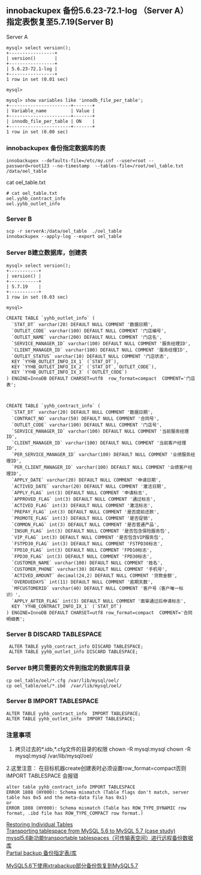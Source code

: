 ## innobackupex  备份5.6.23-72.1-log （Server A）指定表恢复至5.7.19(Server B)

Server A

```
mysql> select version();
+-----------------+
| version()       |
+-----------------+
| 5.6.23-72.1-log |
+-----------------+
1 row in set (0.01 sec)

mysql> 

mysql> show variables like 'innodb_file_per_table'; 
+-----------------------+-------+
| Variable_name         | Value |
+-----------------------+-------+
| innodb_file_per_table | ON    |
+-----------------------+-------+
1 row in set (0.00 sec)
```
### innobackupex 备份指定数据库的表

```
innobackupex --defaults-file=/etc/my.cnf --user=root --password=root123 --no-timestamp  --tables-file=/root/oel_table.txt   /data/oel_table
```
cat oel_table.txt 

```
# cat oel_table.txt 
oel.yyhb_contract_info
oel.yyhb_outlet_info
```

### Server B

```
scp -r serverA:/data/oel_table  ./oel_table
innobackupex --apply-log --export oel_table
```

### Server B建立数据库，创建表

```
mysql> select version();
+-----------+
| version() |
+-----------+
| 5.7.19    |
+-----------+
1 row in set (0.03 sec)

mysql> 

CREATE TABLE `yyhb_outlet_info` (
  `STAT_DT` varchar(20) DEFAULT NULL COMMENT '数据日期',
  `OUTLET_CODE` varchar(100) DEFAULT NULL COMMENT '门店编号',
  `OUTLET_NAME` varchar(200) DEFAULT NULL COMMENT '门店名',
  `SERVICE_MANAGER_ID` varchar(100) DEFAULT NULL COMMENT '服务经理ID',
  `CLIENT_MANAGER_ID` varchar(100) DEFAULT NULL COMMENT '服务经理ID',
  `OUTLET_STATUS` varchar(10) DEFAULT NULL COMMENT '门店状态',
  KEY `YYHB_OUTLET_INFO_IX_1` (`STAT_DT`),
  KEY `YYHB_OUTLET_INFO_IX_2` (`STAT_DT`,`OUTLET_CODE`),
  KEY `YYHB_OUTLET_INFO_IX_3` (`OUTLET_CODE`)
) ENGINE=InnoDB DEFAULT CHARSET=utf8  row_format=compact  COMMENT='门店表';



CREATE TABLE `yyhb_contract_info` (
  `STAT_DT` varchar(20) DEFAULT NULL COMMENT '数据日期',
  `CONTRACT_NO` varchar(50) DEFAULT NULL COMMENT '合同号',
  `OUTLET_CODE` varchar(100) DEFAULT NULL COMMENT '门店号',
  `SERVICE_MANAGER_ID` varchar(100) DEFAULT NULL COMMENT '当前服务经理ID',
  `CLIENT_MANAGER_ID` varchar(100) DEFAULT NULL COMMENT '当前客户经理ID',
  `PER_SERVICE_MANAGER_ID` varchar(100) DEFAULT NULL COMMENT '业绩服务经理ID',
  `PER_CLIENT_MANAGER_ID` varchar(100) DEFAULT NULL COMMENT '业绩客户经理ID',
  `APPLY_DATE` varchar(20) DEFAULT NULL COMMENT '申请日期',
  `ACTIVED_DATE` varchar(20) DEFAULT NULL COMMENT '激活日期',
  `APPLY_FLAG` int(3) DEFAULT NULL COMMENT '申请标志',
  `APPROVED_FLAG` int(3) DEFAULT NULL COMMENT '通过标志',
  `ACTIVED_FLAG` int(3) DEFAULT NULL COMMENT '激活标志',
  `PREPAY_FLAG` int(3) DEFAULT NULL COMMENT '是否提前还款',
  `PROMOTE_FLAG` int(3) DEFAULT NULL COMMENT '是否促销',
  `COMMON_FLAG` int(3) DEFAULT NULL COMMENT '是否普通产品',
  `INSUR_FLAG` int(3) DEFAULT NULL COMMENT '是否包含保险服务包',
  `VIP_FLAG` int(3) DEFAULT NULL COMMENT '是否包含VIP服务包',
  `FSTPD30_FLAG` int(3) DEFAULT NULL COMMENT 'FSTPD30标志',
  `FPD10_FLAG` int(3) DEFAULT NULL COMMENT 'FPD10标志',
  `FPD30_FLAG` int(3) DEFAULT NULL COMMENT 'FPD30标志',
  `CUSTOMER_NAME` varchar(100) DEFAULT NULL COMMENT '姓名',
  `CUSTOMER_PHONE` varchar(30) DEFAULT NULL COMMENT '手机号',
  `ACTIVED_AMOUNT` decimal(24,2) DEFAULT NULL COMMENT '贷款金额',
  `OVERDUEDAYS` int(11) DEFAULT NULL COMMENT '逾期天数',
  `MFCUSTOMERID` varchar(40) DEFAULT NULL COMMENT '客户号（客户唯一标识）',
  `APPLY_AFTER_FLAG` int(3) DEFAULT NULL COMMENT '面审通过后申请标志',
  KEY `YYHB_CONTRACT_INFO_IX_1` (`STAT_DT`)
) ENGINE=InnoDB DEFAULT CHARSET=utf8 row_format=compact  COMMENT='合同明细表';
```

### Server B DISCARD TABLESPACE

```
 ALTER TABLE yyhb_contract_info DISCARD TABLESPACE;
 ALTER TABLE yyhb_outlet_info DISCARD TABLESPACE;
```

### Server B拷贝需要的文件到指定的数据库目录
 
 ```
 cp oel_table/oel/*.cfg /var/lib/mysql/oel/
 cp oel_table/oel/*.ibd  /var/lib/mysql/oel/
 ```
 
 ### Server B IMPORT TABLESPACE
 
 ```
 ALTER TABLE yyhb_contract_info  IMPORT TABLESPACE;
 ALTER TABLE yyhb_outlet_info  IMPORT TABLESPACE;
 ```

###  注意事项

1. 拷贝过去的*.idb,*.cfg文件的目录的权限   chown -R mysql:mysql   chown -R mysql:mysql  /var/lib/mysql/oel/
 
2.这里注意：  在目标机器create创建表时必须设置row_format=compact否则IMPORT TABLESPACE 会报错
 
 ```
 alter table yyhb_contract_info IMPORT TABLESPACE
 ERROR 1808 (HY000): Schema mismatch (Table flags don't match, server table has 0x5 and the meta-data file has 0x1)
 or
 ERROR 1808 (HY000): Schema mismatch (Table has ROW_TYPE_DYNAMIC row format, .ibd file has ROW_TYPE_COMPACT row format.)
 ```
 
 [Restoring Individual Tables](https://www.percona.com/doc/percona-xtrabackup/2.2/innobackupex/restoring_individual_tables_ibk.html)   
 [Transporting tablespace from MySQL 5.6 to MySQL 5.7 (case study)](https://www.percona.com/blog/2015/12/01/how-to-transport-tablespace-from-mysql-5-6-to-mysql-5-7/)   
 [mysql5.6新功能transportable tablespaces（可传输表空间）进行远程备份数据库](http://blog.csdn.net/xiaoyi23000/article/details/53150776)   
 [Partial backup 备份指定表/库](http://blog.csdn.net/ashic/article/details/52280967)
 
 [MySQL5.6下使用xtrabackup部分备份恢复到MySQL5.7](http://www.cnblogs.com/Bccd/p/5939729.html)
